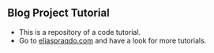## Blog Project Tutorial 

- This is a repository of a code tutorial.
- Go to [eliaspraqdo.com](eliasprado.com) and have a look for more tutorials.